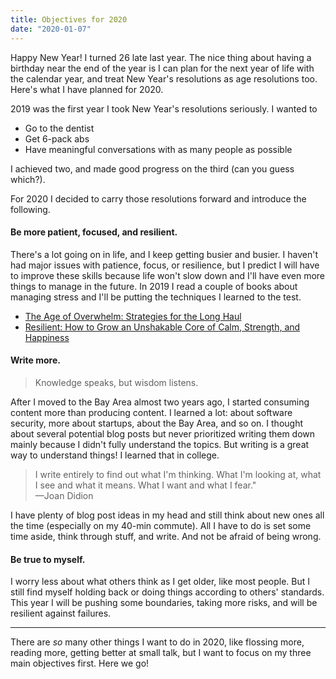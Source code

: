 ```yaml
---
title: Objectives for 2020
date: "2020-01-07"
---
```


Happy New Year! I turned 26 late last year. The nice thing about having a birthday near
the end of the year is I can plan for the next year of life with the calendar year,
and treat New Year's resolutions as age resolutions too. Here's what I have planned
for 2020.

<!--more-->

2019 was the first year I took New Year's resolutions seriously. I wanted to

* Go to the dentist
* Get 6-pack abs
* Have meaningful conversations with as many people as possible

I achieved two, and made good progress on the third (can you guess which?).

For 2020 I decided to carry those resolutions forward and introduce the
following.

#### Be more patient, focused, and resilient.

There's a lot going on in life, and I keep getting busier and busier.
I haven't had major issues with patience, focus, or resilience, but I predict
I will have to improve these skills because life won't slow down and
I'll have even more things to manage in the future. In 2019 I read a couple
of books about managing stress and I'll be putting the techniques I learned to the test.

* [The Age of Overwhelm: Strategies for the Long Haul](https://www.amazon.com/Age-Overwhelm-Strategies-Long-Haul/dp/1523094737)
* [Resilient: How to Grow an Unshakable Core of Calm, Strength, and Happiness](https://www.amazon.com/Resilient-Grow-Unshakable-Strength-Happiness/dp/0451498844)

#### Write more.

> Knowledge speaks, but wisdom listens.

After I moved to the Bay Area almost two years ago, I started consuming content
more than producing content. I learned a lot: about software security, more about startups,
about the Bay Area, and so on. I thought about several potential blog posts but
never prioritized writing them down mainly because I didn't fully understand the topics.
But writing is a great way to understand things! I learned that in college.

> I write entirely to find out what I'm thinking. What I'm looking at, what I see
> and what it means. What I want and what I fear."  
> —Joan Didion

I have plenty of blog post ideas in my head and still think about new ones all the time
(especially on my 40-min commute). All I have to do is set some time aside, think
through stuff, and write. And not be afraid of being wrong.

#### Be true to myself.

I worry less about what others think as I get older, like most people. But
I still find myself holding back or doing things according to others' standards.
This year I will be pushing some boundaries, taking more risks, and will be resilient
against failures.

---

There are _so_ many other things I want to do in 2020, like flossing more, reading more,
getting better at small talk, but I want to focus on my three main objectives first.
Here we go!
